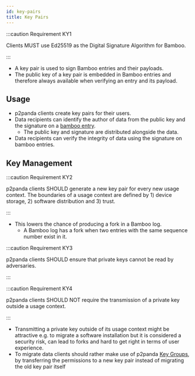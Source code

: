 ```yaml
---
id: key-pairs
title: Key Pairs
---
```


:::caution Requirement KY1

Clients MUST use Ed25519 as the Digital Signature Algorithm for Bamboo.

:::

- A key pair is used to sign Bamboo entries and their payloads.
- The public key of a key pair is embedded in Bamboo entries and therefore always available when verifying an entry and its payload.

## Usage

- p2panda clients create key pairs for their users.
- Data recipients can identify the author of data from the public key and the signature on a [bamboo entry](/specification/data-types/bamboo#entries).
  - The public key and signature are distributed alongside the data.
- Data recipients can verify the integrity of data using the signature on bamboo entries.

## Key Management

:::caution Requirement KY2

p2panda clients SHOULD generate a new key pair for every new usage context. The boundaries of a usage context are defined by 1) device storage, 2) software distribution and 3) trust.

:::

- This lowers the chance of producing a fork in a Bamboo log.
  - A Bamboo log has a fork when two entries with the same sequence number exist in it.

:::caution Requirement KY3

p2panda clients SHOULD ensure that private keys cannot be read by adversaries.

:::

:::caution Requirement KY4

p2panda clients SHOULD NOT require the transmission of a private key outside a usage context.

:::

- Transmitting a private key outside of its usage context might be attractive e.g. to migrate a software installation but it is considered a security risk, can lead to forks and hard to get right in terms of user experience.
- To migrate data clients should rather make use of p2panda [Key Groups][key_groups], by transferring the permissions to a new key pair instead of migrating the old key pair itself

[key_groups]: /specification/core-concepts/permissions
